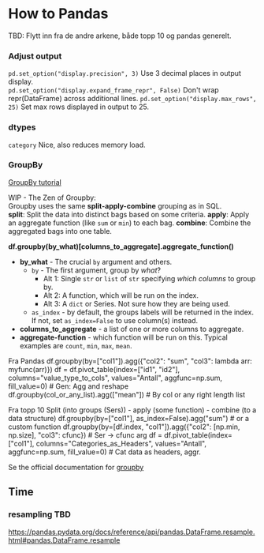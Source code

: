 # How to Pandas

TBD: Flytt inn fra de andre arkene, både topp 10 og pandas generelt.

### Adjust output
`pd.set_option("display.precision", 3)` Use 3 decimal places in output display.  
`pd.set_option("display.expand_frame_repr", False)` Don't wrap repr(DataFrame) across additional lines.
`pd.set_option("display.max_rows", 25)` Set max rows displayed in output to 25.

### dtypes
`category` Nice, also reduces memory load.



### GroupBy
[GroupBy tutorial](https://realpython.com/pandas-groupby/)  

WIP - The Zen of Groupby:  
Groupby uses the same **split-apply-combine** grouping as in SQL.   
**split**: Split the data into distinct bags based on some criteria. 
**apply**: Apply an aggregate function (like `sum` or `min`) to each bag. 
**combine**: Combine the aggregated bags into one table.


**df.groupby(by_what)[columns_to_aggregate].aggregate_function()**
* **by_what** - The crucial `by` argument and others.
  * `by` - The first argument, group by *what*?
    * Alt 1: Single `str` or `list` of `str` specifying *which columns* to group by.
    * Alt 2: A function, which will be run on the index.
    * Alt 3: A `dict` or Series. Not sure how they are being used.
  * `as_index` - by default, the groups labels will be returned in the index. If not, set `as_index=False` to use column(s) instead.
* **columns_to_aggregate** - a list of one or more columns to aggregate.
* **aggregate-function** - which function will be run on this. Typical examples are `count`, `min`, `max`, `mean`.


Fra Pandas
df.groupby(by=["col1"]).agg({"col2": "sum", "col3": lambda arr: myfunc(arr)})
df = df.pivot_table(index=["id1", "id2"], columns="value_type_to_cols", values="Antall", aggfunc=np.sum, fill_value=0) # Gen: Agg and reshape
df.groupby(col_or_any_list).agg(["mean"]) # By col or any right length list 

Fra topp 10
Split (into groups (Sers)) - apply (some function) - combine (to a data structure)
df.groupby(by=["col1"], as_index=False).agg("sum")  # or a custom function
df.groupby(by=[df.index, "col1"]).agg({"col2": [np.min, np.size], "col3": cfunc})  # Ser -> cfunc arg
df = df.pivot_table(index=["col1"], columns="Categories_as_Headers", values="Antall", aggfunc=np.sum, fill_value=0) # Cat data as headers, aggr.

Se the official documentation for [groupby](https://pandas.pydata.org/docs/reference/api/pandas.DataFrame.groupby.html?highlight=groupby#pandas.DataFrame.groupby)


## Time

### resampling TBD
https://pandas.pydata.org/docs/reference/api/pandas.DataFrame.resample.html#pandas.DataFrame.resample
